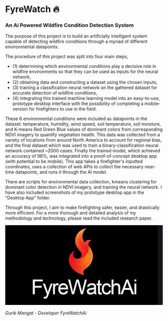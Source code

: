 # FyreWatch :fire:
### An Ai Powered Wildfire Condition Detection System 

The purpose of this project is to build an artificially intelligent system capable of detecting wildfire conditions through a myriad of different environmental datapoints. 

The procedure of this project was split into four main steps, 
* (1) determining which environmental conditions play a decisive role in wildfire environments so that they can be used as inputs for the neural network, 
* (2) obtaining data and constructing a dataset using the chosen inputs,  
* (3) training a classification neural network on the gathered dataset for accurate detection of wildfire conditions, 
* (4) integrating this trained machine learning model into an easy-to-use, prototype desktop interface with the possibility of completing a mobile-version for firefighters to use in the field. 

These 6 environmental conditions were included as datapoints in the dataset: temperature, humidity, wind speed, soil temperature, soil moisture, and K-means Red Green Blue values of dominant colors from corresponding NDVI imagery to quantify vegetation health. This data was collected from a variety of locations from around North America to account for regional bias, and the final dataset which was used to train a binary-classification neural network contained ~2000 cases. Finally the trained model, which achieved an accuracy of 98%, was integrated into a proof-of-concept desktop app (with potential to be mobile). This app takes a firefighter's inputted coordinates, uses a collection of web APIs to collect the necessary near-time datapoints, and runs it through the AI model. 

There are scripts for environmental data collection, kmeans clustering for dominant color detection in NDVI imagery, and training the neural network. I have also included screenshots of my prototype desktop app in the "Desktop App" folder. 

Through this project, I aim to make firefighting safer, easier, and drastically more efficient. For a more thorough and detailed analysis of my methodology and technology, please read the included research paper. 


![FyreWatchAi Logo](https://github.com/Gurik-M/FyreWatchAi/blob/master/LICENSE/fyrewatchai_logo.jpg)


*Gurik Mangat - Developer FyreWatchAi*
